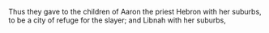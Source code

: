 Thus they gave to the children of Aaron the priest Hebron with her suburbs, to be a city of refuge for the slayer; and Libnah with her suburbs,
